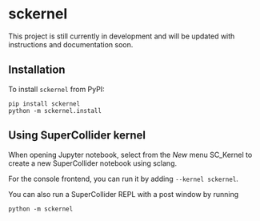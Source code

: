 # sckernel

This project is still currently in development and will be updated with
instructions and documentation soon.

## Installation

To install `sckernel` from PyPI:

```
pip install sckernel
python -m sckernel.install
```

## Using SuperCollider kernel

When opening Jupyter notebook, select from the <i>New</i> menu SC_Kernel to create
a new SuperCollider notebook using sclang.

For the console frontend, you can run it by adding `--kernel sckernel`.

You can also run a SuperCollider REPL with a post window by running

```
python -m sckernel
```
